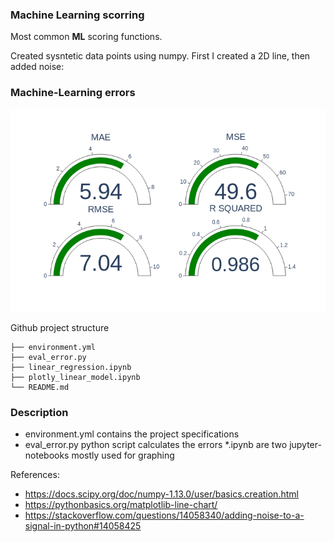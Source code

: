 ### Machine Learning scorring

Most common **ML** scoring functions.

Created sysntetic data points using numpy. First I created a 2D line, then added noise:

### Machine-Learning errors

![IMG](errors_subplots.png)

Github project structure

```
├── environment.yml
├── eval_error.py
├── linear_regression.ipynb
├── plotly_linear_model.ipynb
└── README.md
```

### Description

* environment.yml contains the project specifications
* eval_error.py python script calculates the errors 
*.ipynb are two jupyter-notebooks mostly used for graphing


References:  
* https://docs.scipy.org/doc/numpy-1.13.0/user/basics.creation.html
* https://pythonbasics.org/matplotlib-line-chart/
* https://stackoverflow.com/questions/14058340/adding-noise-to-a-signal-in-python#14058425
